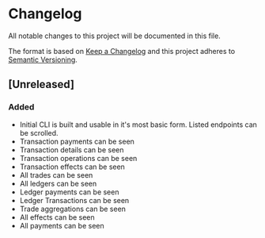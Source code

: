 # Changelog

All notable changes to this project will be documented in this file.

The format is based on [Keep a Changelog](http://keepachangelog.com/en/1.0.0/)
and this project adheres to [Semantic Versioning](http://semver.org/spec/v2.0.0.html).

## [Unreleased]

### Added
- Initial CLI is built and usable in it's most basic form. Listed endpoints can be scrolled.
- Transaction payments can be seen
- Transaction details can be seen
- Transaction operations can be seen
- Transaction effects can be seen
- All trades can be seen
- All ledgers can be seen
- Ledger payments can be seen
- Ledger Transactions can be seen
- Trade aggregations can be seen
- All effects can be seen
- All payments can be seen
